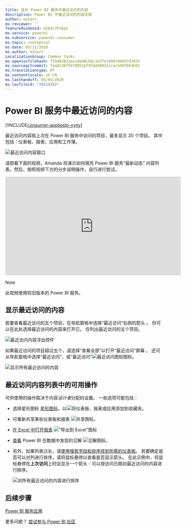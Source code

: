 ```yaml
---
title: 显示 Power BI 服务中最近访问的内容
description: Power BI 中最近访问的内容文档
author: mihart
ms.reviewer: ''
featuredvideoid: G26dr2PsEpk
ms.service: powerbi
ms.subservice: powerbi-consumer
ms.topic: conceptual
ms.date: 03/11/2020
ms.author: mihart
LocalizationGroup: Common tasks
ms.openlocfilehash: f59d83823ee14648cb8c3d3fe740074d057d3425
ms.sourcegitcommit: 7aa0136f93f88516f97ddd8031ccac5d07863b92
ms.translationtype: HT
ms.contentlocale: zh-CN
ms.lasthandoff: 05/05/2020
ms.locfileid: "79114352"
---
```

# <a name="recent-content-in-the-power-bi-service"></a>Power BI 服务中**最近访问的**内容

[!INCLUDE[consumer-appliesto-yyny](../includes/consumer-appliesto-yyny.md)]

最近访问内容指上次在 Power BI 服务中访问的项目，最多显示 20 个项目。  其中包括：仪表板、报表、应用和工作簿。

![最近访问内容窗口](./media/end-user-recent/power-bi-recent.png)

请观看下面的视频，Amanda 将演示如何填充 Power BI 服务“最新动态”  内容列表。然后，按照视频下方的分步说明操作，自行进行尝试。

<iframe width="560" height="315" src="https://www.youtube.com/embed/G26dr2PsEpk" frameborder="0" allowfullscreen></iframe>

> [!NOTE]
> 此视频使用较旧版本的 Power BI 服务。

## <a name="display-recent-content"></a>显示最近访问的内容
若要查看最近访问的五个项目，在导航窗格中选择“最近访问”右侧的箭头  。  你可以在此处选择最近访问的内容来打开它。 仅列出最近访问的五个项目。

![最近访问内容浮出控件](./media/end-user-recent/power-bi-recent-flyout.png)

如果最近访问的项目超过五个，请选择“查看全部”以打开“最近访问”屏幕  。 还可从导航窗格中选择“最近访问”，或“最近访问”![最近访问图标](./media/end-user-recent/power-bi-icon.png)图标。

![显示所有最近访问的内容](./media/end-user-recent/power-bi-recent.png)

## <a name="actions-available-from-the-recent-content-list"></a>**最近访问**内容列表中的可用操作
可供使用的操作取决于内容*设计者*分配的设置。 一些选项可能包括：
* 选择星形图标 [星形图标](end-user-favorite.md)，以![将仪表板、报表或应用添加到收藏夹](./media/end-user-shared-with-me/power-bi-star-icon.png)。
* 可重新共享某些仪表板和报表  ![共享图标](./media/end-user-shared-with-me/power-bi-share-icon-new.png)。
* [在 Excel 中打开报表](end-user-export.md) ![“导出到 Excel”图标](./media/end-user-shared-with-me/power-bi-excel.png) 
* [查看](end-user-insights.md) Power BI 在数据中发现的见解 ![见解图标](./media/end-user-shared-with-me/power-bi-insights.png)。
* 另外，如果列表过长，请[使用搜索字段和排序找到所需的仪表板](end-user-search-sort.md)。 若要确定是否可以对列进行排序，请将鼠标悬停以查看是否显示箭头。 在此示例中，将鼠标悬停在**上次访问**上时会显示一个箭头 - 可以按访问日期对最近访问的内容进行排序。 

    ![对所有最近访问的内容进行排序](./media/end-user-recent/power-bi-recent-sort.png)


## <a name="next-steps"></a>后续步骤
[Power BI 服务应用](end-user-apps.md)

更多问题？ [尝试参与 Power BI 社区](https://community.powerbi.com/)


